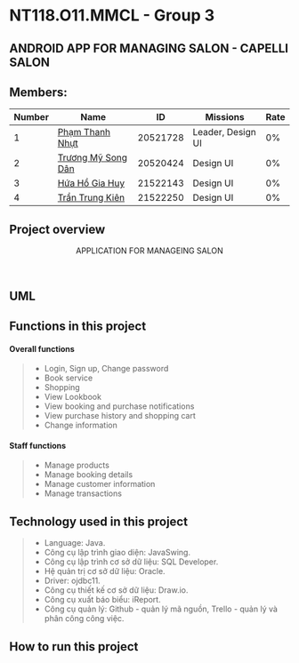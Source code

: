 # NT118.O11.MMCL - Group 3
## ANDROID APP FOR MANAGING SALON - CAPELLI SALON

## Members:
| Number | Name                        | ID     | Missions | Rate |
| --- |----------------------------|----------|------------|----------|
| 1 | [Phạm Thanh Nhựt](https://www.facebook.com/pham.thanh.nhut.1606) | 20521728 | Leader, Design UI | 0% |
| 2 | [Trương Mỹ Song Dân](https://www.facebook.com/truongmysongdan)    | 20520424 | Design UI | 0% |
| 3 | [Hứa Hồ Gia Huy](https://www.facebook.com/huy042003)              | 21522143 | Design UI | 0% |
| 4 | [Trần Trung Kiên](https://www.facebook.com/tam.nam.1610)          | 21522250 |  Design UI | 0% |


## Project overview
<p align="center">
   APPLICATION FOR MANAGEING SALON
</p>
       
</br>

## UML



## Functions in this project
#### Overall functions
> - Login, Sign up, Change password
> - Book service
> - Shopping
> - View Lookbook
> - View booking and purchase notifications
> - View purchase history and shopping cart
> - Change information
#### Staff functions
> - Manage products
> - Manage booking details
> - Manage customer information
> - Manage transactions



## Technology used in this project
> - Language: Java.
> - Công cụ lập trình giao diện: JavaSwing.
> - Công cụ lập trình cơ sở dữ liệu: SQL Developer.
> - Hệ quản trị cơ sở dữ liệu:  Oracle.
> - Driver: ojdbc11.
> - Công cụ thiết kế cơ sở dữ liệu: Draw.io.
> - Công cụ xuất báo biểu: iReport.
> - Công cụ quản lý: Github - quản lý mã nguồn, Trello - quản lý và phân công công việc.


## How to run this project
